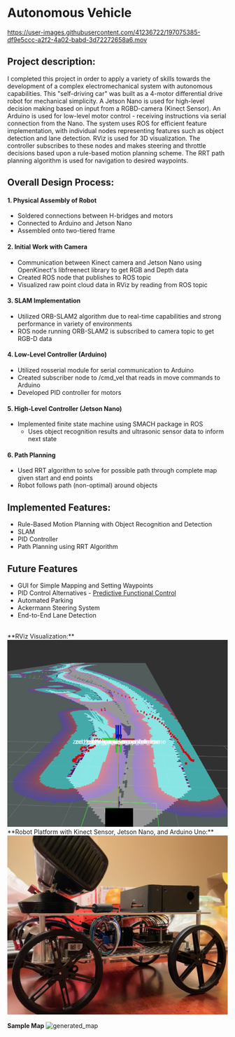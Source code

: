 # Autonomous Vehicle

https://user-images.githubusercontent.com/41236722/197075385-df9e5ccc-a2f2-4a02-babd-3d72272658a6.mov


## Project description: <br>
I completed this project in order to apply a variety of skills towards the development of a complex electromechanical system with autonomous capabilities. This "self-driving car" was built as a 4-motor differential drive robot for mechanical simplicity. A Jetson Nano is used for high-level decision making based on input from a RGBD-camera (Kinect Sensor). An Arduino is used for low-level motor control - receiving instructions via serial connection from the Nano. The system uses ROS for efficient feature implementation, with individual nodes representing features such as object detection and lane detection. RViz is used for 3D visualization. The controller subscribes to these nodes and makes steering and throttle decisions based upon a rule-based motion planning scheme. The RRT path planning algorithm is used for navigation to desired waypoints.
<br>

## Overall Design Process:

#### 1. Physical Assembly of Robot
  - Soldered connections between H-bridges and motors
  - Connected to Arduino and Jetson Nano
  - Assembled onto two-tiered frame

#### 2. Initial Work with Camera
  - Communication between Kinect camera and Jetson Nano using OpenKinect's libfreenect library to get RGB and Depth data
  - Created ROS node that publishes to ROS topic
  - Visualized raw point cloud data in RViz by reading from ROS topic

#### 3. SLAM Implementation
  - Utilized ORB-SLAM2 algorithm due to real-time capabilities and strong performance in variety of environments
  - ROS node running ORB-SLAM2 is subscribed to camera topic to get RGB-D data

#### 4. Low-Level Controller (Arduino)
  - Utilized rosserial module for serial communication to Arduino
  - Created subscriber node to /cmd_vel that reads in move commands to Arduino
  - Developed PID controller for motors

#### 5. High-Level Controller (Jetson Nano)
  - Implemented finite state machine using SMACH package in ROS
    - Uses object recognition results and ultrasonic sensor data to inform next state

#### 6. Path Planning
  - Used RRT algorithm to solve for possible path through complete map given start and end points
  - Robot follows path (non-optimal) around objects

## Implemented Features: <br>
- Rule-Based Motion Planning with Object Recognition and Detection <br>
- SLAM <br>
- PID Controller <br>
- Path Planning using RRT Algorithm

## Future Features
- GUI for Simple Mapping and Setting Waypoints
- PID Control Alternatives - [Predictive Functional Control](https://ieeexplore.ieee.org/document/7526765)
- Automated Parking
- Ackermann Steering System
- End-to-End Lane Detection

<br>
**RViz Visualization:**
<img src="../images/RViz.png?raw=true"/>
<br>
**Robot Platform with Kinect Sensor, Jetson Nano, and Arduino Uno:**
<img src="../images/MobileRobot.jpeg?raw=true"/>

**Sample Map**
<img width="147" alt="generated_map" src="https://user-images.githubusercontent.com/41236722/197075413-ba71387c-5d20-49e3-a293-136bfa23b400.png">


